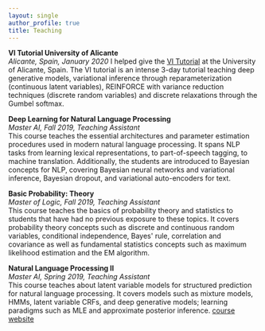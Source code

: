 ```yaml
---
layout: single
author_profile: true
title: Teaching
---
```


**VI Tutorial University of Alicante**<br/>
_Alicante, Spain, January 2020_
I helped give the [VI Tutorial](https://vitutorial.github.io/tour/ua2020) at the University of Alicante, Spain. The VI tutorial is an intense 3-day tutorial teaching deep generative models, variational inference through reparameterization (continuous latent variables), REINFORCE with variance reduction techniques (discrete random variables) and discrete relaxations through the Gumbel softmax.

**Deep Learning for Natural Language Processing**<br/>
_Master AI, Fall 2019, Teaching Assistant_<br/>
This course teaches the essential architectures and parameter estimation procedures used in modern natural language processing. It spans NLP tasks from learning lexical representations, to part-of-speech tagging, to machine translation. Additionally, the students are introduced to Bayesian concepts for NLP, covering Bayesian neural networks and variational inference, Bayesian dropout, and variational auto-encoders for text.

**Basic Probability: Theory**<br/>
_Master of Logic, Fall 2019, Teaching Assistant_<br/>
This course teaches the basics of probability theory and statistics to students that have had no previous exposure to these topics. It covers probability theory concepts such as discrete and continuous random variables, conditional independence, Bayes' rule, correlation and covariance as well as fundamental statistics concepts such as maximum likelihood estimation and the EM algorithm.

**Natural Language Processing II**<br/>
_Master AI, Spring 2019, Teaching Assistant_<br/>
This course teaches about latent variable models for structured prediction for natural language processing. It covers models such as mixture models, HMMs, latent variable CRFs, and deep generative models; learning paradigms such as MLE and approximate posterior inference. [course website](https://uva-slpl.github.io/nlp2/)

